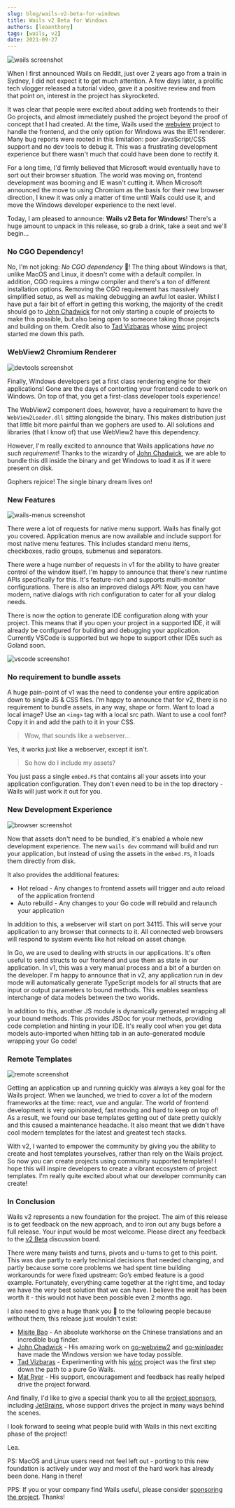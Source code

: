 ```yaml
---
slug: blog/wails-v2-beta-for-windows
title: Wails v2 Beta for Windows
authors: [leaanthony]
tags: [wails, v2]
date: 2021-09-27
---
```


![wails screenshot](../../../assets/blog-images/wails.webp)

When I first announced Wails on Reddit, just over 2 years ago from a train in
Sydney, I did not expect it to get much attention. A few days later, a prolific
tech vlogger released a tutorial video, gave it a positive review and from that
point on, interest in the project has skyrocketed.

It was clear that people were excited about adding web frontends to their Go
projects, and almost immediately pushed the project beyond the proof of concept
that I had created. At the time, Wails used the
[webview](https://github.com/webview/webview) project to handle the frontend,
and the only option for Windows was the IE11 renderer. Many bug reports were
rooted in this limitation: poor JavaScript/CSS support and no dev tools to debug
it. This was a frustrating development experience but there wasn't much that
could have been done to rectify it.

For a long time, I'd firmly believed that Microsoft would eventually have to
sort out their browser situation. The world was moving on, frontend development
was booming and IE wasn't cutting it. When Microsoft announced the move to using
Chromium as the basis for their new browser direction, I knew it was only a
matter of time until Wails could use it, and move the Windows developer
experience to the next level.

Today, I am pleased to announce: **Wails v2 Beta for Windows**! There's a huge
amount to unpack in this release, so grab a drink, take a seat and we'll
begin...

### No CGO Dependency!

No, I'm not joking: _No_ _CGO_ _dependency_ 🤯! The thing about Windows is that,
unlike MacOS and Linux, it doesn't come with a default compiler. In addition,
CGO requires a mingw compiler and there's a ton of different installation
options. Removing the CGO requirement has massively simplified setup, as well as
making debugging an awful lot easier. Whilst I have put a fair bit of effort in
getting this working, the majority of the credit should go to
[John Chadwick](https://github.com/jchv) for not only starting a couple of
projects to make this possible, but also being open to someone taking those
projects and building on them. Credit also to
[Tad Vizbaras](https://github.com/tadvi) whose
[winc](https://github.com/tadvi/winc) project started me down this path.

### WebView2 Chromium Renderer

![devtools screenshot](../../../assets/blog-images/devtools.png)

Finally, Windows developers get a first class rendering engine for their
applications! Gone are the days of contorting your frontend code to work on
Windows. On top of that, you get a first-class developer tools experience!

The WebView2 component does, however, have a requirement to have the
`WebView2Loader.dll` sitting alongside the binary. This makes distribution just
that little bit more painful than we gophers are used to. All solutions and
libraries (that I know of) that use WebView2 have this dependency.

However, I'm really excited to announce that Wails applications _have no such
requirement_! Thanks to the wizardry of
[John Chadwick](https://github.com/jchv), we are able to bundle this dll inside
the binary and get Windows to load it as if it were present on disk.

Gophers rejoice! The single binary dream lives on!

### New Features

![wails-menus screenshot](../../../assets/blog-images/wails-menus.webp)

There were a lot of requests for native menu support. Wails has finally got you
covered. Application menus are now available and include support for most native
menu features. This includes standard menu items, checkboxes, radio groups,
submenus and separators.

There were a huge number of requests in v1 for the ability to have greater
control of the window itself. I'm happy to announce that there's new runtime
APIs specifically for this. It's feature-rich and supports multi-monitor
configurations. There is also an improved dialogs API: Now, you can have modern,
native dialogs with rich configuration to cater for all your dialog needs.

There is now the option to generate IDE configuration along with your project.
This means that if you open your project in a supported IDE, it will already be
configured for building and debugging your application. Currently VSCode is
supported but we hope to support other IDEs such as Goland soon.

![vscode screenshot](../../../assets/blog-images/vscode.webp)

### No requirement to bundle assets

A huge pain-point of v1 was the need to condense your entire application down to
single JS & CSS files. I'm happy to announce that for v2, there is no
requirement to bundle assets, in any way, shape or form. Want to load a local
image? Use an `<img>` tag with a local src path. Want to use a cool font? Copy
it in and add the path to it in your CSS.

> Wow, that sounds like a webserver...

Yes, it works just like a webserver, except it isn't.

> So how do I include my assets?

You just pass a single `embed.FS` that contains all your assets into your
application configuration. They don't even need to be in the top directory -
Wails will just work it out for you.

### New Development Experience

![browser screenshot](../../../assets/blog-images/browser.webp)

Now that assets don't need to be bundled, it's enabled a whole new development
experience. The new `wails dev` command will build and run your application, but
instead of using the assets in the `embed.FS`, it loads them directly from disk.

It also provides the additional features:

- Hot reload - Any changes to frontend assets will trigger and auto reload of
  the application frontend
- Auto rebuild - Any changes to your Go code will rebuild and relaunch your
  application

In addition to this, a webserver will start on port 34115. This will serve your
application to any browser that connects to it. All connected web browsers will
respond to system events like hot reload on asset change.

In Go, we are used to dealing with structs in our applications. It's often
useful to send structs to our frontend and use them as state in our application.
In v1, this was a very manual process and a bit of a burden on the developer.
I'm happy to announce that in v2, any application run in dev mode will
automatically generate TypeScript models for all structs that are input or
output parameters to bound methods. This enables seamless interchange of data
models between the two worlds.

In addition to this, another JS module is dynamically generated wrapping all
your bound methods. This provides JSDoc for your methods, providing code
completion and hinting in your IDE. It's really cool when you get data models
auto-imported when hitting tab in an auto-generated module wrapping your Go
code!

### Remote Templates

![remote screenshot](../../../assets/blog-images/remote.webp)

Getting an application up and running quickly was always a key goal for the
Wails project. When we launched, we tried to cover a lot of the modern
frameworks at the time: react, vue and angular. The world of frontend
development is very opinionated, fast moving and hard to keep on top of! As a
result, we found our base templates getting out of date pretty quickly and this
caused a maintenance headache. It also meant that we didn't have cool modern
templates for the latest and greatest tech stacks.

With v2, I wanted to empower the community by giving you the ability to create
and host templates yourselves, rather than rely on the Wails project. So now you
can create projects using community supported templates! I hope this will
inspire developers to create a vibrant ecosystem of project templates. I'm
really quite excited about what our developer community can create!

### In Conclusion

Wails v2 represents a new foundation for the project. The aim of this release is
to get feedback on the new approach, and to iron out any bugs before a full
release. Your input would be most welcome. Please direct any feedback to the
[v2 Beta](https://github.com/wailsapp/wails/discussions/828) discussion board.

There were many twists and turns, pivots and u-turns to get to this point. This
was due partly to early technical decisions that needed changing, and partly
because some core problems we had spent time building workarounds for were fixed
upstream: Go’s embed feature is a good example. Fortunately, everything came
together at the right time, and today we have the very best solution that we can
have. I believe the wait has been worth it - this would not have been possible
even 2 months ago.

I also need to give a huge thank you :pray: to the following people because
without them, this release just wouldn't exist:

- [Misite Bao](https://github.com/misitebao) - An absolute workhorse on the
  Chinese translations and an incredible bug finder.
- [John Chadwick](https://github.com/jchv) - His amazing work on
  [go-webview2](https://github.com/jchv/go-webview2) and
  [go-winloader](https://github.com/jchv/go-winloader) have made the Windows
  version we have today possible.
- [Tad Vizbaras](https://github.com/tadvi) - Experimenting with his
  [winc](https://github.com/tadvi/winc) project was the first step down the path
  to a pure Go Wails.
- [Mat Ryer](https://github.com/matryer) - His support, encouragement and
  feedback has really helped drive the project forward.

And finally, I'd like to give a special thank you to all the
[project sponsors](/credits#sponsors), including
[JetBrains](https://www.jetbrains.com?from=Wails), whose support drives the
project in many ways behind the scenes.

I look forward to seeing what people build with Wails in this next exciting
phase of the project!

Lea.

PS: MacOS and Linux users need not feel left out - porting to this new
foundation is actively under way and most of the hard work has already been
done. Hang in there!

PPS: If you or your company find Wails useful, please consider
[sponsoring the project](https://github.com/sponsors/leaanthony). Thanks!
